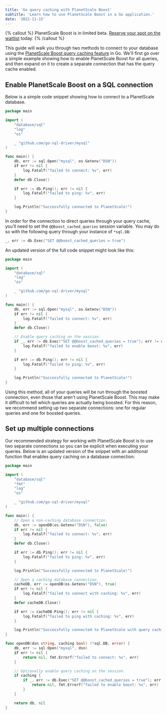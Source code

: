```yaml
---
title: 'Go query caching with PlanetScale Boost'
subtitle: 'Learn how to use PlanetScale Boost in a Go application.'
date: '2022-11-15'
---
```


{% callout %}
PlanetScale Boost is in limited beta. [Reserve your spot on the waitlist](/features/boost) today.
{% /callout %}

This guide will walk you through two methods to connect to your database using the [PlanetScale Boost query caching feature](/docs/concepts/query-caching-with-planetscale-boost) in Go. We'll first go over a simple example showing how to enable PlanetScale Boost for all queries, and then expand on it to create a separate connection that has the query cache enabled.

## Enable PlanetScale Boost on a SQL connection

Below is a simple code snippet showing how to connect to a PlanetScale database.

```go
package main

import (
	"database/sql"
	"log"
	"os"

	_ "github.com/go-sql-driver/mysql"
)

func main() {
	db, err := sql.Open("mysql", os.Getenv("DSN"))
	if err != nil {
		log.Fatalf("failed to connect: %v", err)
	}
	defer db.Close()

	if err := db.Ping(); err != nil {
		log.Fatalf("failed to ping: %v", err)
	}

	log.Println("Successfully connected to PlanetScale!")
}
```

In order for the connection to direct queries through your query cache, you’ll need to set the `@@boost_cached_queries` session variable. You may do so with the following query through your instance of `*sql.DB`:

```go
_, err := db.Exec("SET @@boost_cached_queries = true")
```

An updated version of the full code snippet might look like this:

```go
package main

import (
	"database/sql"
	"log"
	"os"

	_ "github.com/go-sql-driver/mysql"
)

func main() {
	db, err := sql.Open("mysql", os.Getenv("DSN"))
	if err != nil {
		log.Fatalf("failed to connect: %v", err)
	}
	defer db.Close()

	// Enable query caching on the session.
	if _, err := db.Exec("SET @@boost_cached_queries = true"); err != nil {
		log.Fatalf("failed to enable boost: %v", err)
	}

	if err := db.Ping(); err != nil {
		log.Fatalf("failed to ping: %v", err)
	}

	log.Println("Successfully connected to PlanetScale!")
}
```

Using this method, all of your queries will be run through the boosted connection, even those that aren't using PlanetScale Boost. This may make it difficult to tell which queries are actually being boosted. For this reason, we recommend setting up two separate connections: one for regular queries and one for boosted queries.

## Set up multiple connections

Our recommended strategy for working with PlanetScale Boost is to use two separate connections so you can be explicit when executing your queries. Below is an updated version of the snippet with an additional function that enables query caching on a database connection:

```go
package main

import (
	"database/sql"
	"fmt"
	"log"
	"os"

	_ "github.com/go-sql-driver/mysql"
)

func main() {
	// Open a non-caching database connection.
	db, err := openDB(os.Getenv("DSN"), false)
	if err != nil {
		log.Fatalf("failed to connect: %v", err)
	}
	defer db.Close()

	if err := db.Ping(); err != nil {
		log.Fatalf("failed to ping: %v", err)
	}

	log.Println("Successfully connected to PlanetScale!")

	// Open a caching database connection.
	cacheDB, err := openDB(os.Getenv("DSN"), true)
	if err != nil {
		log.Fatalf("failed to connect with caching: %v", err)
	}
	defer cacheDB.Close()

	if err := cacheDB.Ping(); err != nil {
		log.Fatalf("failed to ping with caching: %v", err)
	}

	log.Println("Successfully connected to PlanetScale with query caching enabled!")
}

func openDB(dsn string, caching bool) (*sql.DB, error) {
	db, err := sql.Open("mysql", dsn)
	if err != nil {
		return nil, fmt.Errorf("failed to connect: %v", err)
	}

	// Optionally enable query caching on the session.
	if caching {
		if _, err := db.Exec("SET @@boost_cached_queries = true"); err != nil {
			return nil, fmt.Errorf("failed to enable boost: %v", err)
		}
	}

	return db, nil
}
```
